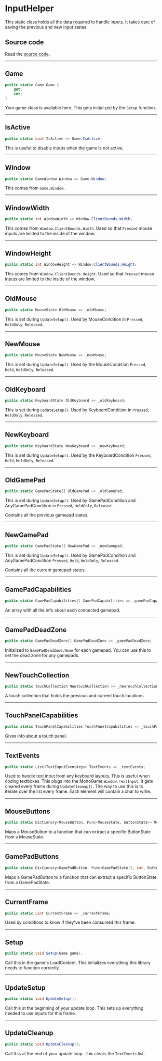 # InputHelper

This static class holds all the data required to handle inputs. It takes care of saving the previous and new input states.

## Source code

Read the [source code](https://github.com/Apostolique/Apos.Input/blob/master/Source/InputHelper.cs).

---

## Game

```csharp
public static Game Game {
    get;
    set;
}
```

Your game class is available here. This gets initialized by the `Setup` function.

---

## IsActive

```csharp
public static bool IsActive => Game.IsActive;
```

This is useful to disable inputs when the game is not active.

---

## Window

```csharp
public static GameWindow Window => Game.Window;
```

This comes from `Game.Window`.

---

## WindowWidth

```csharp
public static int WindowWidth => Window.ClientBounds.Width;
```

This comes from `Window.ClientBounds.Width`. Used so that `Pressed` mouse inputs are limited to the inside of the window.

---

## WindowHeight

```csharp
public static int WindowHeight => Window.ClientBounds.Height;
```

This comes from `Window.ClientBounds.Height`. Used so that `Pressed` mouse inputs are limited to the inside of the window.

---

## OldMouse

```csharp
public static MouseState OldMouse => _oldMouse;
```

This is set during `UpdateSetup()`. Used by MouseCondition in `Pressed`, `HeldOnly`, `Released`.

---

## NewMouse

```csharp
public static MouseState NewMouse => _newMouse;
```

This is set during `UpdateSetup()`. Used by the MouseCondition `Pressed`, `Held`, `HeldOnly`, `Released`.

---

## OldKeyboard

```csharp
public static KeyboardState OldKeyboard => _oldKeyboard;
```

This is set during `UpdateSetup()`. Used by KeyboardCondition in `Pressed`, `HeldOnly`, `Released`.

---

## NewKeyboard
```csharp
public static KeyboardState NewKeyboard => _newKeyboard;
```

This is set during `UpdateSetup()`. Used by the KeyboardCondition `Pressed`, `Held`, `HeldOnly`, `Released`.

---

## OldGamePad

```csharp
public static GamePadState[] OldGamePad => _oldGamePad;
```

This is set during `UpdateSetup()`. Used by GamePadCondition and AnyGamePadCondition in `Pressed`, `HeldOnly`, `Released`.

Contains all the previous gamepad states.

---

## NewGamePad

```csharp
public static GamePadState[] NewGamePad => _newGamepad;
```

This is set during `UpdateSetup()`. Used by GamePadCondition and AnyGamePadCondition `Pressed`, `Held`, `HeldOnly`, `Released`.

Contains all the current gamepad states.

---

## GamePadCapabilities

```csharp
public static GamePadCapabilities[] GamePadCapabilities => _gamePadCapabilities;
```

An array with all the info about each connected gamepad.

---

## GamePadDeadZone

```csharp
public static GamePadDeadZone[] GamePadDeadZone => _gamePadDeadZone;
```

Initialized to `GamePadDeadZone.None` for each gamepad. You can use this to set the dead zone for any gamepads.

---

## NewTouchCollection

```csharp
public static TouchCollection NewTouchCollection => _newTouchCollection;
```

A touch collection that holds the previous and current touch locations.

---

## TouchPanelCapabilities

```csharp
public static TouchPanelCapabilities TouchPanelCapabilities => _touchPanelCapabilities;
```

Gives info about a touch panel.

---

## TextEvents

```csharp
public static List<TextInputEventArgs> TextEvents => _textEvents;
```

Used to handle text input from any keyboard layouts. This is useful when coding textboxes. This plugs into the MonoGame `Window.TextInput`. It gets cleared every frame during `UpdateCleanup()`. The way to use this is to iterate over the list every frame. Each element will contain a char to write.

---

## MouseButtons

```csharp
public static Dictionary<MouseButton, Func<MouseState, ButtonState>> MouseButtons => _mouseButtons;
```

Maps a MouseButton to a function that can extract a specific ButtonState from a MouseState.

---

## GamePadButtons

```csharp
public static Dictionary<GamePadButton, Func<GamePadState[], int, ButtonState>> GamePadButtons => _gamePadButtons;
```

Maps a GamePadButton to a function that can extract a specific ButtonState from a GamePadState.

---

## CurrentFrame

```csharp
public static uint CurrentFrame => _currentFrame;
```

Used by conditions to know if they've been consumed this frame.

---

## Setup

```csharp
public static void Setup(Game game);
```

Call this in the game's LoadContent. This initializes everything this library needs to function correctly.

---

## UpdateSetup

```csharp
public static void UpdateSetup();
```

Call this at the beginning of your update loop. This sets up everything needed to use inputs for this frame.

---

## UpdateCleanup

```csharp
public static void UpdateCleanup();
```
Call this at the end of your update loop. This clears the `TextEvents` list.
